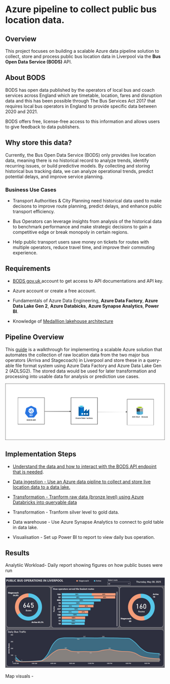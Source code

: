 
# Azure pipeline to collect public bus location data. 

## Overview

This project focuses on building a scalable Azure data pipeline solution to collect, store and process public bus location data in Liverpool via the **Bus Open Data Service (BODS)** API.


## About BODS

BODS has open data published by the operators of local bus and coach services across England which are timetable, location, fares and disruption data and this has been possible through The Bus Services Act 2017 that requires local bus operators in England to provide specific data between 2020 and 2021. 

BODS offers free, license-free access to this information and allows users to give feedback to data publishers.


## Why store this data?

Currently, the Bus Open Data Service (BODS) only provides live location data, meaning there is no historical record to analyze trends, identify recurring issues, or build predictive models. By collecting and storing historical bus tracking data, we can analyze operational trends, predict potential delays, and improve service planning.


### Business Use Cases

- Transport Authorities & City Planning need historical data used to make decisons to improve route planning, predict delays, and enhance public transport efficiency.

- Bus Operators can leverage insights from analysis of the historical data to benchmark performance and make strategic decisions to gain a competitive edge or break monopoly in certain regions.

- Help public transport users save money on tickets for routes with multiple operators, reduce travel time, and improve their commuting experience.


## Requirements

- [ BODS gov.uk ](https://data.bus-data.dft.gov.uk/) account to get access to API documentations and API key.

- Azure account or create a free account.

- Fundamentals of Azure Data Engineering, **Azure Data Factory**, **Azure Data Lake Gen 2**, **Azure Databicks**, **Azure Synapse Analytics**, **Power BI**.

- Knowledge of [ Medalllion lakehouse architecture](https://learn.microsoft.com/en-us/azure/databricks/lakehouse/medallion)


## Pipeline Overview

This [ guide](https://github.com/adekolaolat/bods-liverpool-azure-data-engineering/blob/main/README.md#implementation-steps) is a walkthrough for implementing a scalable Azure solution that automates the collection of raw location data from the two major bus operators (Arriva and Stagecoach) in Liverpool and store these in a query-able file format system using Azure Data Factory and Azure Data Lake Gen 2 (ADLSG2). The stored data would be used for later transformation and processing into usable data for analysis or prediction use cases.


![alt text](<images/BODS_to_ADLSG2_bronze.png>)

## Implementation Steps
- [ Understand the data and how to interact with the BODS API endpoint that is needed](https://github.com/adekolaolat/bods-liverpool-azure-data-engineering/blob/main/guides/bods-data-guide.md). 
- [ Data ingestion - Use an Azure data pipline to collect and store live location data to a data lake.](https://github.com/adekolaolat/bods-liverpool-azure-data-engineering/blob/main/guides/data-ingestion.md)


- [Transformation - Tranform raw data (bronze level) using Azure Databricks into queryable data](https://github.com/adekolaolat/bods-liverpool-azure-data-engineering/blob/main/guides/transformation.md)

- Transformation - Tranform silver level to gold data.

- Data warehouse -  Use Azure Synapse Analytics to connect to gold table in data lake.

- Visualisation -  Set up Power BI to report to view daily bus operation.

## Results

Analytiic Workload-  Daily report showing figures on how public buses were run


![alt text](images/Bus_Operation_Liverpool.jpg)


Map visuals - 


